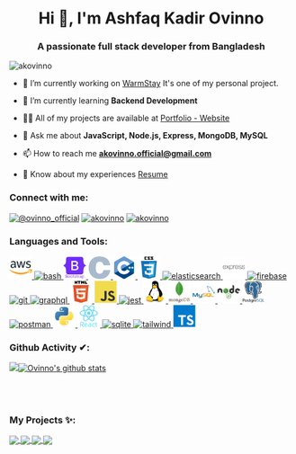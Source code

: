 <h1 align="center">Hi 👋, I'm Ashfaq Kadir Ovinno</h1>
<h3 align="center">A passionate full stack developer from Bangladesh</h3>

<p align="left"> <img src="https://komarev.com/ghpvc/?username=akovinno&label=Profile%20views&color=0e75b6&style=flat" alt="akovinno" /> </p>

- 🔭 I’m currently working on [WarmStay](https://warmstay.onrender.com/listings) It's one of my personal project.

- 🌱 I’m currently learning **Backend Development**

- 👨‍💻 All of my projects are available at [Portfolio - Website](https://my-portfolio-website-psi-five.vercel.app/)

- 💬 Ask me about **JavaScript, Node.js, Express, MongoDB, MySQL**

- 📫 How to reach me **akovinno.official@gmail.com**

- 📄 Know about my experiences [Resume](https://shorturl.at/dzgp5)

<h3 align="left">Connect with me:</h3>
<p align="left">
<a href="https://twitter.com/@ovinno_official" target="blank"><img align="center" src="https://raw.githubusercontent.com/rahuldkjain/github-profile-readme-generator/master/src/images/icons/Social/twitter.svg" alt="@ovinno_official" height="30" width="40" /></a>
<a href="https://linkedin.com/in/akovinno" target="blank"><img align="center" src="https://raw.githubusercontent.com/rahuldkjain/github-profile-readme-generator/master/src/images/icons/Social/linked-in-alt.svg" alt="akovinno" height="30" width="40" /></a>
<a href="https://codeforces.com/profile/akovinno" target="blank"><img align="center" src="https://raw.githubusercontent.com/rahuldkjain/github-profile-readme-generator/master/src/images/icons/Social/codeforces.svg" alt="akovinno" height="30" width="40" /></a>
</p>

<h3 align="left">Languages and Tools:</h3>
<p align="left"> <a href="https://aws.amazon.com" target="_blank" rel="noreferrer"> <img src="https://raw.githubusercontent.com/devicons/devicon/master/icons/amazonwebservices/amazonwebservices-original-wordmark.svg" alt="aws" width="40" height="40"/> </a> <a href="https://www.gnu.org/software/bash/" target="_blank" rel="noreferrer"> <img src="https://www.vectorlogo.zone/logos/gnu_bash/gnu_bash-icon.svg" alt="bash" width="40" height="40"/> </a> <a href="https://getbootstrap.com" target="_blank" rel="noreferrer"> <img src="https://raw.githubusercontent.com/devicons/devicon/master/icons/bootstrap/bootstrap-plain-wordmark.svg" alt="bootstrap" width="40" height="40"/> </a> <a href="https://www.cprogramming.com/" target="_blank" rel="noreferrer"> <img src="https://raw.githubusercontent.com/devicons/devicon/master/icons/c/c-original.svg" alt="c" width="40" height="40"/> </a> <a href="https://www.w3schools.com/cpp/" target="_blank" rel="noreferrer"> <img src="https://raw.githubusercontent.com/devicons/devicon/master/icons/cplusplus/cplusplus-original.svg" alt="cplusplus" width="40" height="40"/> </a> <a href="https://www.w3schools.com/css/" target="_blank" rel="noreferrer"> <img src="https://raw.githubusercontent.com/devicons/devicon/master/icons/css3/css3-original-wordmark.svg" alt="css3" width="40" height="40"/> </a> <a href="https://www.elastic.co" target="_blank" rel="noreferrer"> <img src="https://www.vectorlogo.zone/logos/elastic/elastic-icon.svg" alt="elasticsearch" width="40" height="40"/> </a> <a href="https://expressjs.com" target="_blank" rel="noreferrer"> <img src="https://raw.githubusercontent.com/devicons/devicon/master/icons/express/express-original-wordmark.svg" alt="express" width="40" height="40"/> </a> <a href="https://firebase.google.com/" target="_blank" rel="noreferrer"> <img src="https://www.vectorlogo.zone/logos/firebase/firebase-icon.svg" alt="firebase" width="40" height="40"/> </a> <a href="https://git-scm.com/" target="_blank" rel="noreferrer"> <img src="https://www.vectorlogo.zone/logos/git-scm/git-scm-icon.svg" alt="git" width="40" height="40"/> </a> <a href="https://graphql.org" target="_blank" rel="noreferrer"> <img src="https://www.vectorlogo.zone/logos/graphql/graphql-icon.svg" alt="graphql" width="40" height="40"/> </a> <a href="https://www.w3.org/html/" target="_blank" rel="noreferrer"> <img src="https://raw.githubusercontent.com/devicons/devicon/master/icons/html5/html5-original-wordmark.svg" alt="html5" width="40" height="40"/> </a> <a href="https://developer.mozilla.org/en-US/docs/Web/JavaScript" target="_blank" rel="noreferrer"> <img src="https://raw.githubusercontent.com/devicons/devicon/master/icons/javascript/javascript-original.svg" alt="javascript" width="40" height="40"/> </a> <a href="https://jestjs.io" target="_blank" rel="noreferrer"> <img src="https://www.vectorlogo.zone/logos/jestjsio/jestjsio-icon.svg" alt="jest" width="40" height="40"/> </a> <a href="https://www.linux.org/" target="_blank" rel="noreferrer"> <img src="https://raw.githubusercontent.com/devicons/devicon/master/icons/linux/linux-original.svg" alt="linux" width="40" height="40"/> </a> <a href="https://www.mongodb.com/" target="_blank" rel="noreferrer"> <img src="https://raw.githubusercontent.com/devicons/devicon/master/icons/mongodb/mongodb-original-wordmark.svg" alt="mongodb" width="40" height="40"/> </a> <a href="https://www.mysql.com/" target="_blank" rel="noreferrer"> <img src="https://raw.githubusercontent.com/devicons/devicon/master/icons/mysql/mysql-original-wordmark.svg" alt="mysql" width="40" height="40"/> </a> <a href="https://nodejs.org" target="_blank" rel="noreferrer"> <img src="https://raw.githubusercontent.com/devicons/devicon/master/icons/nodejs/nodejs-original-wordmark.svg" alt="nodejs" width="40" height="40"/> </a> <a href="https://www.postgresql.org" target="_blank" rel="noreferrer"> <img src="https://raw.githubusercontent.com/devicons/devicon/master/icons/postgresql/postgresql-original-wordmark.svg" alt="postgresql" width="40" height="40"/> </a> <a href="https://postman.com" target="_blank" rel="noreferrer"> <img src="https://www.vectorlogo.zone/logos/getpostman/getpostman-icon.svg" alt="postman" width="40" height="40"/> </a> <a href="https://www.python.org" target="_blank" rel="noreferrer"> <img src="https://raw.githubusercontent.com/devicons/devicon/master/icons/python/python-original.svg" alt="python" width="40" height="40"/> </a> <a href="https://reactjs.org/" target="_blank" rel="noreferrer"> <img src="https://raw.githubusercontent.com/devicons/devicon/master/icons/react/react-original-wordmark.svg" alt="react" width="40" height="40"/> </a> <a href="https://www.sqlite.org/" target="_blank" rel="noreferrer"> <img src="https://www.vectorlogo.zone/logos/sqlite/sqlite-icon.svg" alt="sqlite" width="40" height="40"/> </a> <a href="https://tailwindcss.com/" target="_blank" rel="noreferrer"> <img src="https://www.vectorlogo.zone/logos/tailwindcss/tailwindcss-icon.svg" alt="tailwind" width="40" height="40"/> </a> <a href="https://www.typescriptlang.org/" target="_blank" rel="noreferrer"> <img src="https://raw.githubusercontent.com/devicons/devicon/master/icons/typescript/typescript-original.svg" alt="typescript" width="40" height="40"/> </a> </p>

### Github Activity ✔:

<a href="https://github.com/AKOvinno">
  <img align="left" src="https://github-readme-stats.vercel.app/api/top-langs/?username=AKOvinno&theme=tokyonight" />
  </a>

<a href="https://github.com/AKOvinno">
 <img align="center" src="https://github-readme-stats.vercel.app/api?username=AKOvinno&show_icons=true&theme=tokyonight&line_height=27" alt="Ovinno's github stats"/>
</a>

<br/>
<br/>
<br/>
<br>

### My Projects ✨:
  
<a href="https://github.com/AKOvinno/warmstay">
  <img align="center" src="https://github-readme-stats.vercel.app/api/pin/?username=AKOvinno&repo=warmstay&theme=tokyonight" />
</a>

<a href="https://github.com/AKOvinno/thinkvault">
 <img align="center" src="https://github-readme-stats.vercel.app/api/pin/?username=AKOvinno&repo=thinkvault&theme=tokyonight" />
</a>

<a href="https://github.com/AKOvinno/openterminal">
  <img align="center" src="https://github-readme-stats.vercel.app/api/pin/?username=AKOvinno&repo=openterminal&theme=tokyonight" />
</a>

<a href="https://github.com/AKOvinno/Bank_Management_System">
  <img align="center" src="https://github-readme-stats.vercel.app/api/pin/?username=AKOvinno&repo=Bank_Management_System
&theme=tokyonight" />
</a>

